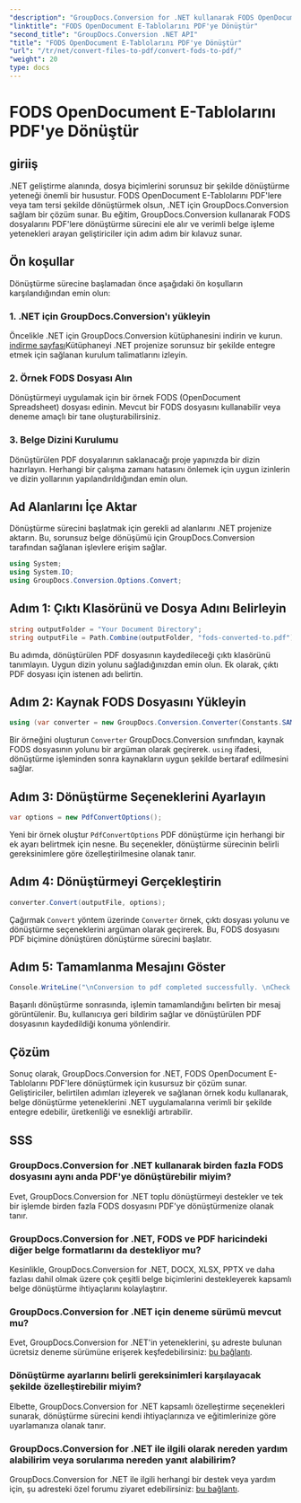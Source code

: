 ```yaml
---
"description": "GroupDocs.Conversion for .NET kullanarak FODS OpenDocument E-Tablolarını zahmetsizce PDF'lere dönüştürün. .NET uygulamalarınızı kusursuz belge dönüştürme ile geliştirin."
"linktitle": "FODS OpenDocument E-Tablolarını PDF'ye Dönüştür"
"second_title": "GroupDocs.Conversion .NET API"
"title": "FODS OpenDocument E-Tablolarını PDF'ye Dönüştür"
"url": "/tr/net/convert-files-to-pdf/convert-fods-to-pdf/"
"weight": 20
type: docs
---
```

# FODS OpenDocument E-Tablolarını PDF'ye Dönüştür

## giriiş
.NET geliştirme alanında, dosya biçimlerini sorunsuz bir şekilde dönüştürme yeteneği önemli bir husustur. FODS OpenDocument E-Tablolarını PDF'lere veya tam tersi şekilde dönüştürmek olsun, .NET için GroupDocs.Conversion sağlam bir çözüm sunar. Bu eğitim, GroupDocs.Conversion kullanarak FODS dosyalarını PDF'lere dönüştürme sürecini ele alır ve verimli belge işleme yetenekleri arayan geliştiriciler için adım adım bir kılavuz sunar.
## Ön koşullar
Dönüştürme sürecine başlamadan önce aşağıdaki ön koşulların karşılandığından emin olun:
### 1. .NET için GroupDocs.Conversion'ı yükleyin
Öncelikle .NET için GroupDocs.Conversion kütüphanesini indirin ve kurun. [indirme sayfası](https://releases.groupdocs.com/conversion/net/)Kütüphaneyi .NET projenize sorunsuz bir şekilde entegre etmek için sağlanan kurulum talimatlarını izleyin.
### 2. Örnek FODS Dosyası Alın
Dönüştürmeyi uygulamak için bir örnek FODS (OpenDocument Spreadsheet) dosyası edinin. Mevcut bir FODS dosyasını kullanabilir veya deneme amaçlı bir tane oluşturabilirsiniz.
### 3. Belge Dizini Kurulumu
Dönüştürülen PDF dosyalarının saklanacağı proje yapınızda bir dizin hazırlayın. Herhangi bir çalışma zamanı hatasını önlemek için uygun izinlerin ve dizin yollarının yapılandırıldığından emin olun.

## Ad Alanlarını İçe Aktar
Dönüştürme sürecini başlatmak için gerekli ad alanlarını .NET projenize aktarın. Bu, sorunsuz belge dönüşümü için GroupDocs.Conversion tarafından sağlanan işlevlere erişim sağlar.

```csharp
using System;
using System.IO;
using GroupDocs.Conversion.Options.Convert;
```
## Adım 1: Çıktı Klasörünü ve Dosya Adını Belirleyin
```csharp
string outputFolder = "Your Document Directory";
string outputFile = Path.Combine(outputFolder, "fods-converted-to.pdf");
```
Bu adımda, dönüştürülen PDF dosyasının kaydedileceği çıktı klasörünü tanımlayın. Uygun dizin yolunu sağladığınızdan emin olun. Ek olarak, çıktı PDF dosyası için istenen adı belirtin.
## Adım 2: Kaynak FODS Dosyasını Yükleyin
```csharp
using (var converter = new GroupDocs.Conversion.Converter(Constants.SAMPLE_FODS))
```
Bir örneğini oluşturun `Converter` GroupDocs.Conversion sınıfından, kaynak FODS dosyasının yolunu bir argüman olarak geçirerek. `using` ifadesi, dönüştürme işleminden sonra kaynakların uygun şekilde bertaraf edilmesini sağlar.
## Adım 3: Dönüştürme Seçeneklerini Ayarlayın
```csharp
var options = new PdfConvertOptions();
```
Yeni bir örnek oluştur `PdfConvertOptions` PDF dönüştürme için herhangi bir ek ayarı belirtmek için nesne. Bu seçenekler, dönüştürme sürecinin belirli gereksinimlere göre özelleştirilmesine olanak tanır.
## Adım 4: Dönüştürmeyi Gerçekleştirin
```csharp
converter.Convert(outputFile, options);
```
Çağırmak `Convert` yöntem üzerinde `Converter` örnek, çıktı dosyası yolunu ve dönüştürme seçeneklerini argüman olarak geçirerek. Bu, FODS dosyasını PDF biçimine dönüştüren dönüştürme sürecini başlatır.
## Adım 5: Tamamlanma Mesajını Göster
```csharp
Console.WriteLine("\nConversion to pdf completed successfully. \nCheck output in {0}", outputFolder);
```
Başarılı dönüştürme sonrasında, işlemin tamamlandığını belirten bir mesaj görüntülenir. Bu, kullanıcıya geri bildirim sağlar ve dönüştürülen PDF dosyasının kaydedildiği konuma yönlendirir.

## Çözüm
Sonuç olarak, GroupDocs.Conversion for .NET, FODS OpenDocument E-Tablolarını PDF'lere dönüştürmek için kusursuz bir çözüm sunar. Geliştiriciler, belirtilen adımları izleyerek ve sağlanan örnek kodu kullanarak, belge dönüştürme yeteneklerini .NET uygulamalarına verimli bir şekilde entegre edebilir, üretkenliği ve esnekliği artırabilir.
## SSS
### GroupDocs.Conversion for .NET kullanarak birden fazla FODS dosyasını aynı anda PDF'ye dönüştürebilir miyim?
Evet, GroupDocs.Conversion for .NET toplu dönüştürmeyi destekler ve tek bir işlemde birden fazla FODS dosyasını PDF'ye dönüştürmenize olanak tanır.
### GroupDocs.Conversion for .NET, FODS ve PDF haricindeki diğer belge formatlarını da destekliyor mu?
Kesinlikle, GroupDocs.Conversion for .NET, DOCX, XLSX, PPTX ve daha fazlası dahil olmak üzere çok çeşitli belge biçimlerini destekleyerek kapsamlı belge dönüştürme ihtiyaçlarını kolaylaştırır.
### GroupDocs.Conversion for .NET için deneme sürümü mevcut mu?
Evet, GroupDocs.Conversion for .NET'in yeteneklerini, şu adreste bulunan ücretsiz deneme sürümüne erişerek keşfedebilirsiniz: [bu bağlantı](https://releases.groupdocs.com/).
### Dönüştürme ayarlarını belirli gereksinimleri karşılayacak şekilde özelleştirebilir miyim?
Elbette, GroupDocs.Conversion for .NET kapsamlı özelleştirme seçenekleri sunarak, dönüştürme sürecini kendi ihtiyaçlarınıza ve eğitimlerinize göre uyarlamanıza olanak tanır.
### GroupDocs.Conversion for .NET ile ilgili olarak nereden yardım alabilirim veya sorularıma nereden yanıt alabilirim?
GroupDocs.Conversion for .NET ile ilgili herhangi bir destek veya yardım için, şu adresteki özel forumu ziyaret edebilirsiniz: [bu bağlantı](https://forum.groupdocs.com/c/conversion/11).